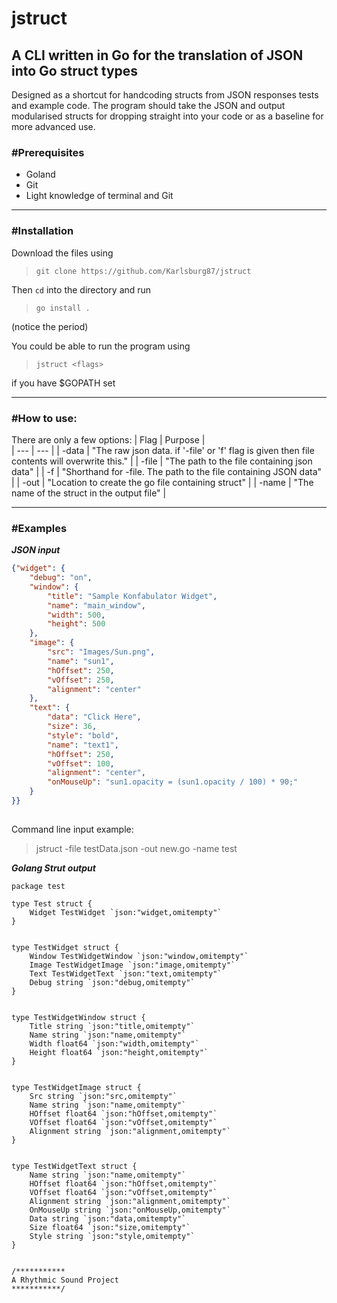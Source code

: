# jstruct
## A CLI written in Go for the translation of JSON into Go struct types

Designed as a shortcut for handcoding structs from JSON responses tests and example code. 
The program should take the JSON and output modularised structs for dropping straight into your code or as a baseline for more advanced use.

### #Prerequisites
- Goland
- Git
- Light knowledge of terminal and Git

---
### #Installation 
Download the files using 
>`git clone https://github.com/Karlsburg87/jstruct`

Then `cd` into the directory and run 
>`go install .`

(notice the period)

You could be able to run the program using 
>`jstruct <flags>` 

if you have $GOPATH set

---
### #How to use:
There are only a few options:
| Flag | Purpose |	
| --- | --- |
| -data | "The raw json data. if '-file' or 'f' flag is given then file contents will overwrite this." |
| -file | "The path to the file containing json data" |
| -f | "Shorthand for -file. The path to the file containing JSON data" |
| -out | "Location to create the go file containing struct" |
| -name | "The name of the struct in the output file" |
  
  
---
### #Examples

__*JSON input*__
```json
{"widget": {
    "debug": "on",
    "window": {
        "title": "Sample Konfabulator Widget",
        "name": "main_window",
        "width": 500,
        "height": 500
    },
    "image": { 
        "src": "Images/Sun.png",
        "name": "sun1",
        "hOffset": 250,
        "vOffset": 250,
        "alignment": "center"
    },
    "text": {
        "data": "Click Here",
        "size": 36,
        "style": "bold",
        "name": "text1",
        "hOffset": 250,
        "vOffset": 100,
        "alignment": "center",
        "onMouseUp": "sun1.opacity = (sun1.opacity / 100) * 90;"
    }
}} 
 
```
Command line input example:
>jstruct -file testData.json -out new.go -name test

__*Golang Strut output*__
```golang
package test 

type Test struct {
	Widget TestWidget `json:"widget,omitempty"`
}
 

type TestWidget struct {
	Window TestWidgetWindow `json:"window,omitempty"`
	Image TestWidgetImage `json:"image,omitempty"`
	Text TestWidgetText `json:"text,omitempty"`
	Debug string `json:"debug,omitempty"`
}
 

type TestWidgetWindow struct {
	Title string `json:"title,omitempty"`
	Name string `json:"name,omitempty"`
	Width float64 `json:"width,omitempty"`
	Height float64 `json:"height,omitempty"`
}
 

type TestWidgetImage struct {
	Src string `json:"src,omitempty"`
	Name string `json:"name,omitempty"`
	HOffset float64 `json:"hOffset,omitempty"`
	VOffset float64 `json:"vOffset,omitempty"`
	Alignment string `json:"alignment,omitempty"`
}
 

type TestWidgetText struct {
	Name string `json:"name,omitempty"`
	HOffset float64 `json:"hOffset,omitempty"`
	VOffset float64 `json:"vOffset,omitempty"`
	Alignment string `json:"alignment,omitempty"`
	OnMouseUp string `json:"onMouseUp,omitempty"`
	Data string `json:"data,omitempty"`
	Size float64 `json:"size,omitempty"`
	Style string `json:"style,omitempty"`
}


/***********
A Rhythmic Sound Project
***********/

```